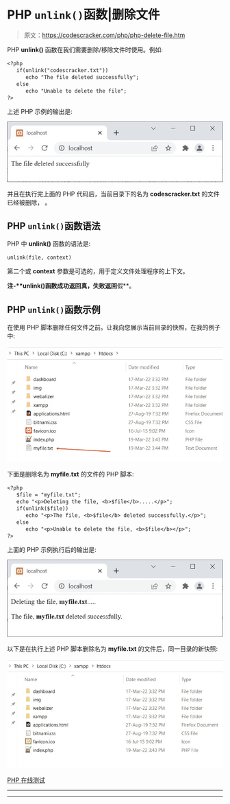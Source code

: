 # PHP `unlink()`函数|删除文件

> 原文：<https://codescracker.com/php/php-delete-file.htm>

PHP **unlink()** 函数在我们需要删除/移除文件时使用。例如:

```
<?php
   if(unlink("codescracker.txt"))
      echo "The file deleted successfully";
   else
      echo "Unable to delete the file";
?>
```

上述 PHP 示例的输出是:

![php unlink function](img/3d847dce3294405988520c59228437e1.png)

并且在执行完上面的 PHP 代码后，当前目录下的名为 **codescracker.txt** 的文件已经被删除， 。

## PHP `unlink()`函数语法

PHP 中 **unlink()** 函数的语法是:

```
unlink(file, context)
```

第二个或 **context** 参数是可选的，用于定义文件处理程序的上下文。

**注-****unlink()**函数成功返回**真**，失败返回**假**。

## PHP `unlink()`函数示例

在使用 PHP 脚本删除任何文件之前。让我向您展示当前目录的快照，在我的例子中:

![php delete file example](img/be7a45df8c40f800af4ec4ffe16f3a5d.png)

下面是删除名为 **myfile.txt** 的文件的 PHP 脚本:

```
<?php
   $file = "myfile.txt";
   echo "<p>Deleting the file, <b>$file</b>.....</p>";
   if(unlink($file))
      echo "<p>The file, <b>$file</b> deleted successfully.</p>";
   else
      echo "<p>Unable to delete the file, <b>$file</b></p>";
?>
```

上面的 PHP 示例执行后的输出是:

![php delete a file](img/1faece5c68d0c7fccac8a71778779a8d.png)

以下是在执行上述 PHP 脚本删除名为 **myfile.txt** 的文件后，同一目录的新快照:

![php unlink function example code](img/2e96636db0d586943c3265fe43584559.png)

[PHP 在线测试](/exam/showtest.php?subid=8)

* * *

* * *